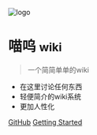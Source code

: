 ![logo](_media/icon.svg)

# 喵呜 <small>wiki</small>

> 一个简简单单的wiki

- 在这里讨论任何东西
- 轻便简介的wiki系统
- 更加人性化

[GitHub](https://github.com/docsifyjs/docsify/)
[Getting Started](#docsify)
